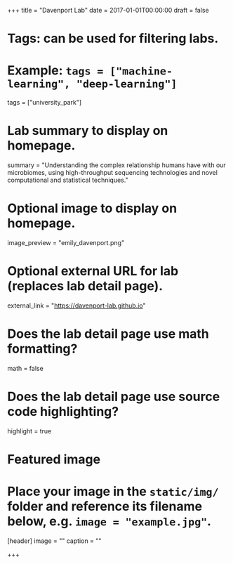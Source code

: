 +++
title = "Davenport Lab"
date = 2017-01-01T00:00:00
draft = false

# Tags: can be used for filtering labs.
# Example: `tags = ["machine-learning", "deep-learning"]`
tags = ["university_park"]

# Lab summary to display on homepage.
summary = "Understanding the complex relationship humans have with our microbiomes, using high-throughput sequencing technologies and novel computational and statistical techniques."

# Optional image to display on homepage.
image_preview = "emily_davenport.png"

# Optional external URL for lab (replaces lab detail page).
external_link = "https://davenport-lab.github.io"

# Does the lab detail page use math formatting?
math = false

# Does the lab detail page use source code highlighting?
highlight = true

# Featured image
# Place your image in the `static/img/` folder and reference its filename below, e.g. `image = "example.jpg"`.
[header]
image = ""
caption = ""

+++
